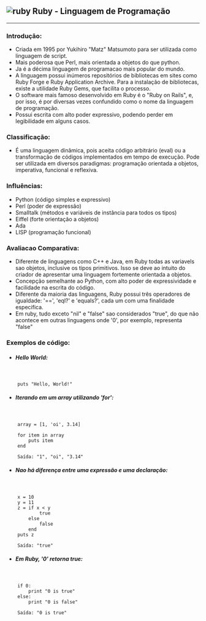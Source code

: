 ## ![ruby](http://budiirawan.com/wp-content/uploads/2015/04/ruby-logo.png) Ruby - Linguagem de Programação
___________________________________________________
### Introdução:
* Criada em 1995 por Yukihiro "Matz" Matsumoto para ser utilizada como linguagem de script.
* Mais poderosa que Perl, mais orientada a objetos do que python. 
* Ja é a décima linguagem de programacao mais popular do mundo. 
* A linguagem possui inúmeros repositórios de bibliotecas em sites como Ruby Forge e Ruby Application Archive. Para a instalação de bibliotecas, existe a utilidade Ruby Gems, que facilita o processo. 
* O software mais famoso desenvolvido em Ruby é o "Ruby on Rails", e, por isso, é  por diversas vezes confundido como o nome da linguagem de programação. 
* Possui escrita com alto poder expressivo, podendo perder em legibilidade em alguns casos.
&nbsp;

### Classificação:
* É uma linguagem dinâmica, pois aceita código arbitrário (eval) ou a transformação de códigos implementados em tempo de execução. Pode ser utilizada em diversos paradigmas: programação orientada a objetos, imperativa, funcional e reflexiva.
&nbsp;

### Influências:
* Python (código simples e expressivo)
* Perl (poder de expressão)
* Smalltalk (métodos e variáveis de instância para todos os tipos)
* Eiffel (forte orientação a objetos)
* Ada 
* LISP (programação funcional)

### Avaliacao Comparativa:
* Diferente de linguagens como C++ e Java, em Ruby todas as variavels sao objetos, inclusive os tipos primitivos. Isso se deve ao intuito do criador de apresentar uma linguagem fortemente orientada a objetos.
* Concepção semelhante ao Python, com alto poder de expressividade e facilidade na escrita do código.
* Diferente da maioria das linguagens, Ruby possui três operadores de igualdade: '==', 'eql?' e 'equals?', cada um com uma finalidade especifica.
* Em ruby, tudo exceto "nil" e "false" sao considerados "true", do que não acontece em outras linguagens onde '0', por exemplo, representa "false"

### Exemplos de código:

* ##### Hello World:
&nbsp;

    	puts "Hello, World!"

* ##### Iterando em um array utilizando 'for':
&nbsp;

    	array = [1, 'oi', 3.14]
    
    	for item in array
      		puts item
    	end
    	
    	Saída: "1", "oi", "3.14"

* ##### Nao há diferença entre uma expressão e uma declaração:
&nbsp;

    	x = 10
    	y = 11
    	z = if x < y
         		true
        	else
         	 	false
            end
        puts z
    	
    	Saída: "true"

* ##### Em Ruby, '0' retorna true:
&nbsp;

    	if 0:
    		print "0 is true"
    	else:
    		print "0 is false"
    
    	Saída: "0 is true"
